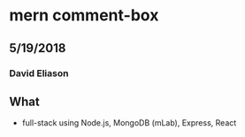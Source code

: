 # mern comment-box
## 5/19/2018
### David Eliason

## What
* full-stack using Node.js, MongoDB (mLab), Express, React

